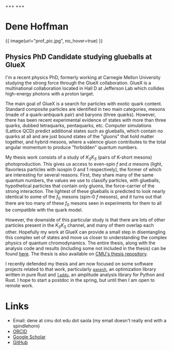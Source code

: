 +++
+++

# Dene Hoffman

<aside>
  {{ image(url="prof_pic.jpg", no_hover=true) }}
</aside>

## Physics PhD Candidate studying glueballs at GlueX

I'm a recent physics PhD, formerly working at Carnegie Mellon University studying the strong force through the GlueX collaboration. GlueX is a multinational collaboration located in Hall D at Jefferson Lab which collides high-energy photons with a proton target.

The main goal of GlueX is a search for particles with exotic quark content. Standard composite particles are identified in two main categories, mesons (made of a quark-antiquark pair) and baryons (three quarks). However, there has been recent experimental evidence of states with more than three quarks, dubbed tetraquarks, pentaquarks, etc. Computer simulations (Lattice QCD) predict additional states such as glueballs, which contain no quarks at all and are just bound states of the "gluons" that hold matter together, and hybrid mesons, where a valence gluon contributes to the total angular momentum to produce "forbidden" quantum numbers.

My thesis work consists of a study of $K_SK_S$ (pairs of K-short mesons) photoproduction. This gives us access to even-spin $f$ and $a$ mesons (light, flavorless particles with isospin $0$ and $1$ respectively), the former of which are interesting for several reasons. First, they share many of the same quantum numbers, the values we use to classify particles, with glueballs, hypothetical particles that contain only gluons, the force-carrier of the strong interaction. The lightest of these glueballs is predicted to look nearly identical to some of the $f_0$ mesons (spin-$0$ $f$ mesons), and it turns out that there are too many of these $f_0$ mesons seen in experiments for them to all be compatible with the quark model.

However, the downside of this particular study is that there are lots of other particles present in the $K_SK_S$ channel, and many of them overlap each other. Hopefully my work at GlueX can provide a small step in disentangling this complex set of states and move us closer to understanding the complex physics of quantum chromodynamics. The entire thesis, along with the analysis code and results (including some not included in the thesis) can be found [here](https://github.com/denehoffman/thesis). The thesis is also available on [CMU's thesis repository](https://kilthub.cmu.edu/articles/thesis/Photoproduction_of_K_sup_0_sup_sub_S_sub_Pairs_at_GlueX/29950307).

I recently defended my thesis and am now focused on some software projects related to that work, particularly [`ganesh`](https://github.com/denehoffman/ganesh), an optimization library written in pure Rust and [`laddu`](https://github.com/denehoffman/laddu), an amplitude analysis library for Python and Rust. I hope to start a postdoc in the spring, but until then I am open to remote work.

# Links

* Email: dene at cmu dot edu dot saola (my email doesn't really end with a spindlehorn)
* [ORCID](https://orcid.org/0000-0002-8865-2286)
* [Google Scholar](https://scholar.google.com/citations?user=39-XmFUAAAAJ)
* [GitHub](https://github.com/denehoffman)
